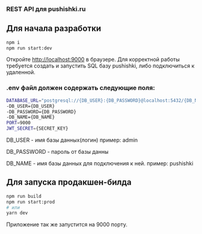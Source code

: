 ### REST API для pushishki.ru

## Для начала разработки

```bash
npm i
npm run start:dev
```

Откройте [http://localhost:9000](http://localhost:9000) в браузере. Для корректной работы требуется создать и запустить SQL базу pushishki, либо подключиться к удаленной.

### .env файл должен содержать следующие поля:

```bash
DATABASE_URL="postgresql://{DB_USER}:{DB_PASSWORD}@localhost:5432/{DB_NAME}?schema=public"
-DB_USER={DB_USER}
-DB_PASSWORD={DB_PASSWORD}
-DB_NAME={DB_NAME}
PORT=9000
JWT_SECRET={SECRET_KEY}
```

DB_USER - имя базы данных(логин) пример: admin

DB_PASSWORD - пароль от базы данны

DB_NAME - имя базы данных для подключения к ней. пример: pushishki

## Для запуска продакшен-билда

```bash
npm run build
npm run start:prod
# или
yarn dev
```

Приложение так же запустится на 9000 порту.
